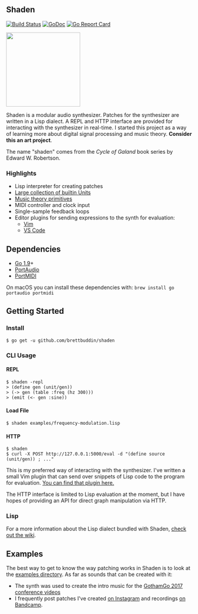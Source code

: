 ## Shaden

[![Build Status](https://travis-ci.org/brettbuddin/shaden.svg?branch=ci)](https://travis-ci.org/brettbuddin/shaden)
[![GoDoc](https://godoc.org/github.com/brettbuddin/shaden?status.svg)](https://godoc.org/github.com/brettbuddin/shaden)
[![Go Report Card](https://goreportcard.com/badge/github.com/brettbuddin/shaden)](https://goreportcard.com/report/github.com/brettbuddin/shaden)

<img src="https://github.com/brettbuddin/shaden/raw/snail/extra/shaden-snail.png" width="200">

Shaden is a modular audio synthesizer. Patches for the synthesizer are written in a Lisp dialect. A REPL and HTTP
interface are provided for interacting with the synthesizer in real-time. I started this project as a way of learning
more about digital signal processing and music theory. **Consider this an art project**. 

The name "shaden" comes from the *Cycle of Galand* book series by Edward W. Robertson.

### Highlights

- Lisp interpreter for creating patches
- [Large collection of builtin Units](https://github.com/brettbuddin/shaden/wiki/Units)
- [Music theory primitives](https://github.com/brettbuddin/shaden/wiki/Values#music-theory)
- MIDI controller and clock input
- Single-sample feedback loops
- Editor plugins for sending expressions to the synth for evaluation:
    - [Vim](extra/shaden.vim)
    - [VS Code](https://github.com/semrekkers/shaden-vscode)

## Dependencies

- [Go 1.9](http://golang.org)+
- [PortAudio](http://www.portaudio.com/)
- [PortMIDI](http://portmedia.sourceforge.net/portmidi/)

On macOS you can install these dependencies with: `brew install go portaudio portmidi`

## Getting Started

### Install

    $ go get -u github.com/brettbuddin/shaden

### CLI Usage

#### REPL

    $ shaden -repl
    > (define gen (unit/gen))
    > (-> gen (table :freq (hz 300)))
    > (emit (<- gen :sine))

#### Load File

    $ shaden examples/frequency-modulation.lisp

#### HTTP

    $ shaden
    $ curl -X POST http://127.0.0.1:5000/eval -d "(define source (unit/gen)) ; ..."

This is my preferred way of interacting with the synthesizer. I've written a small Vim plugin that can send over
snippets of Lisp code to the program for evaluation. [You can find that plugin here.](extra/shaden.vim)

The HTTP interface is limited to Lisp evaluation at the moment, but I have hopes of providing an API for direct graph
manipulation via HTTP.

### Lisp

For a more information about the Lisp dialect bundled with Shaden, [check out the wiki](https://github.com/brettbuddin/shaden/wiki).

## Examples

The best way to get to know the way patching works in Shaden is to look at the [examples directory](examples). As far as
sounds that can be created with it:

- The synth was used to create the intro music for the [GothamGo 2017 conference videos](https://www.youtube.com/playlist?list=PLeGxIOPLk9ELp7dx6A0gtvjbc99dU2kq-)
- I frequently post patches I've created [on Instagram](https://www.instagram.com/brettbuddin/) and recordings [on Bandcamp](https://returnnil.bandcamp.com).
